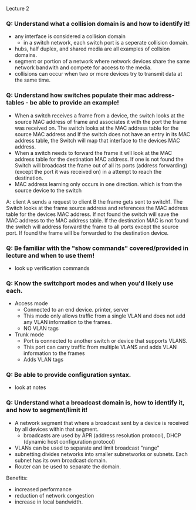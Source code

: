 Lecture 2

### Q: Understand what a collision domain is and how to identify it!   
- any interface is considered a collision domain
	- in a switch network, each switch port is a seperate collision domain.
- hubs, half duplex, and shared media are all examples of collsion domains. 
- segment or portion of a network where network devices share the same network bandwith and compete for access to the media.
- collisions can occur when two or more devices try to transmit data at the same time. 

### Q: Understand how switches populate their mac address-tables - be able to provide an example!
- When a switch receives a frame from a device, the switch looks at the source MAC address of frame and associates it with the port the frame was received on. The switch looks at the MAC address table for the source MAC address and If the switch does not have an entry in its MAC address table, the Switch will map that interface to the devices MAC address.
- When a switch needs to forward the frame it will look at the MAC address table for the destination MAC address. If one is not found the Switch will broadcast the frame out of all its ports (address forwarding) (except the port it was received on) in a attempt to reach the destination. 
- MAC address learning only occurs in one direction. which is from the source device to the switch

A: client A sends a request to client B the frame gets sent to switch1. The Switch looks at the frame source address and references the MAC address table for the devices MAC address. If not found the switch will save the MAC address to the MAC address table. If the destination MAC is not found the switch will address forward the frame to all ports except the source port. If found the frame will be forwarded to the destination device. 

### Q: Be familiar with the "show commands" covered/provided in lecture and when to use them!  
- look up verification commands

### Q: Know the switchport modes and when you'd likely use each.  
- Access mode 
	- Connected to an end device. printer, server
	- This mode only allows traffic from a single VLAN and does not add any VLAN information to the frames. 
	- NO VLAN tags
- Trunk mode
	- Port is connected to another switch or device that supports VLANS. 
	- This port can carry traffic from multiple VLANS and adds VLAN information to the frames
	- Adds VLAN tags

### Q: Be able to provide configuration syntax.   
- look at notes

### Q: Understand what a broadcast domain is, how to identify it, and how to segment/limit it!
- A network segment that where a broadcast sent by a device is received by all devices within that segment.
	- broadcasts are used by APR (address resolution protocol), DHCP (dynamic host configuration protocol)
- VLANs can be used to separate and limit broadcast "range" 
- subnetting divides networks into smaller subnetworks or subnets. Each subnet has its own broadcast domain.
- Router can be used to separate the domain.

Benefits:
- increased performance
- reduction of network congestion
- increase in local bandwidth.